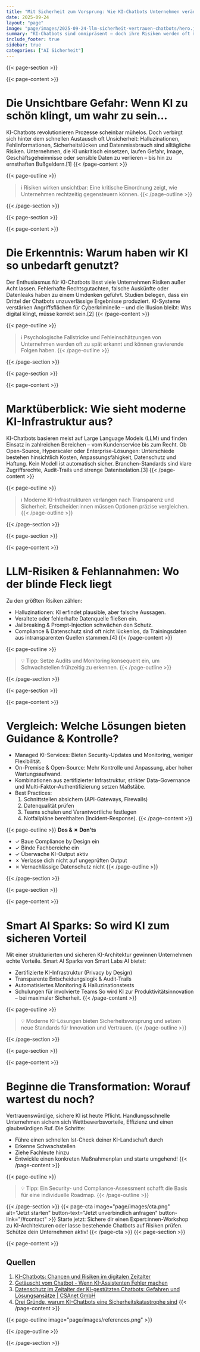 ```yaml
---
title: "Mit Sicherheit zum Vorsprung: Wie KI-Chatbots Unternehmen verändern… wenn sie wirklich vertrauenswürdig sind"
date: 2025-09-24
layout: "page"
image: "page/images/2025-09-24-llm-sicherheit-vertrauen-chatbots/hero.jpg"
summary: "KI-Chatbots sind omnipräsent – doch ihre Risiken werden oft massiv unterschätzt. Sie können falsche Informationen liefern, sind anfällig für Manipulation und bergen Compliance-Risiken in der Datenverarbeitung. Unternehmen benötigen zuverlässige, transparente und sichere KI-Infrastrukturen, um die Potenziale voll auszuschöpfen. Dieses Whitepaper analysiert kritisch die Risiken und stellt praxiserprobte Lösungen für Entscheider:innen vor."
include_footer: true
sidebar: true
categories: ["AI Sicherheit"]
---
```


{{< page-section >}}

{{< page-content >}}
# Die Unsichtbare Gefahr: Wenn KI zu schön klingt, um wahr zu sein…

KI-Chatbots revolutionieren Prozesse scheinbar mühelos. Doch verbirgt sich hinter dem schnellen Austausch oft Unsicherheit: Halluzinationen, Fehlinformationen, Sicherheitslücken und Datenmissbrauch sind alltägliche Risiken. Unternehmen, die KI unkritisch einsetzen, laufen Gefahr, Image, Geschäftsgeheimnisse oder sensible Daten zu verlieren – bis hin zu ernsthaften Bußgeldern.[1]
{{< /page-content >}}

{{< page-outline >}}
> ℹ️ Risiken wirken unsichtbar: Eine kritische Einordnung zeigt, wie Unternehmen rechtzeitig gegensteuern können.
{{< /page-outline >}}

{{< /page-section >}}

{{< page-section >}}

{{< page-content >}}
# Die Erkenntnis: Warum haben wir KI so unbedarft genutzt?

Der Enthusiasmus für KI-Chatbots lässt viele Unternehmen Risiken außer Acht lassen. Fehlerhafte Rechtsgutachten, falsche Auskünfte oder Datenleaks haben zu einem Umdenken geführt. Studien belegen, dass ein Drittel der Chatbots unzuverlässige Ergebnisse produziert. KI-Systeme verstärken Angriffsflächen für Cyberkriminelle – und die Illusion bleibt: Was digital klingt, müsse korrekt sein.[2]
{{< /page-content >}}

{{< page-outline >}}
> ℹ️ Psychologische Fallstricke und Fehleinschätzungen von Unternehmen werden oft zu spät erkannt und können gravierende Folgen haben.
{{< /page-outline >}}

{{< /page-section >}}

{{< page-section >}}

{{< page-content >}}
# Marktüberblick: Wie sieht moderne KI-Infrastruktur aus?

KI-Chatbots basieren meist auf Large Language Models (LLM) und finden Einsatz in zahlreichen Bereichen – vom Kundenservice bis zum Recht. Ob Open-Source, Hyperscaler oder Enterprise-Lösungen: Unterschiede bestehen hinsichtlich Kosten, Anpassungsfähigkeit, Datenschutz und Haftung. Kein Modell ist automatisch sicher. Branchen-Standards sind klare Zugriffsrechte, Audit-Trails und strenge Datenisolation.[3]
{{< /page-content >}}

{{< page-outline >}}
> ℹ️ Moderne KI-Infrastrukturen verlangen nach Transparenz und Sicherheit. Entscheider:innen müssen Optionen präzise vergleichen.
{{< /page-outline >}}

{{< /page-section >}}

{{< page-section >}}

{{< page-content >}}
# LLM-Risiken & Fehlannahmen: Wo der blinde Fleck liegt

Zu den größten Risiken zählen:
- Halluzinationen: KI erfindet plausible, aber falsche Aussagen.
- Veraltete oder fehlerhafte Datenquelle fließen ein.
- Jailbreaking & Prompt-Injection schwächen den Schutz.
- Compliance & Datenschutz sind oft nicht lückenlos, da Trainingsdaten aus intransparenten Quellen stammen.[4]
{{< /page-content >}}

{{< page-outline >}}
> 💡 Tipp: Setze Audits und Monitoring konsequent ein, um Schwachstellen frühzeitig zu erkennen.
{{< /page-outline >}}

{{< /page-section >}}

{{< page-section >}}

{{< page-content >}}
# Vergleich: Welche Lösungen bieten Guidance & Kontrolle?

- Managed KI-Services: Bieten Security-Updates und Monitoring, weniger Flexibilität.
- On-Premise & Open-Source: Mehr Kontrolle und Anpassung, aber hoher Wartungsaufwand.
- Kombinationen aus zertifizierter Infrastruktur, strikter Data-Governance und Multi-Faktor-Authentifizierung setzen Maßstäbe.
- Best Practices:
  1. Schnittstellen absichern (API-Gateways, Firewalls)
  2. Datenqualität prüfen
  3. Teams schulen und Verantwortliche festlegen
  4. Notfallpläne bereithalten (Incident-Response).
{{< /page-content >}}

{{< page-outline >}}
**Dos & ✗ Don'ts**
- ✓ Baue Compliance by Design ein
- ✓ Binde Fachbereiche ein
- ✓ Überwache KI-Output aktiv
- ✗ Verlasse dich nicht auf ungeprüften Output
- ✗ Vernachlässige Datenschutz nicht
{{< /page-outline >}}

{{< /page-section >}}

{{< page-section >}}

{{< page-content >}}
# Smart AI Sparks: So wird KI zum sicheren Vorteil

Mit einer strukturierten und sicheren KI-Architektur gewinnen Unternehmen echte Vorteile. Smart AI Sparks von Smart Labs AI bietet:
- Zertifizierte KI-Infrastruktur (Privacy by Design)
- Transparente Entscheidungslogik & Audit-Trails
- Automatisiertes Monitoring & Halluzinationstests
- Schulungen für involvierte Teams
So wird KI zur Produktivitätsinnovation – bei maximaler Sicherheit.
{{< /page-content >}}

{{< page-outline >}}
> 💡 Moderne KI-Lösungen bieten Sicherheitsvorsprung und setzen neue Standards für Innovation und Vertrauen.
{{< /page-outline >}}

{{< /page-section >}}

{{< page-section >}}

{{< page-content >}}
# Beginne die Transformation: Worauf wartest du noch?

Vertrauenswürdige, sichere KI ist heute Pflicht. Handlungsschnelle Unternehmen sichern sich Wettbewerbsvorteile, Effizienz und einen glaubwürdigen Ruf. Die Schritte:
- Führe einen schnellen Ist-Check deiner KI-Landschaft durch
- Erkenne Schwachstellen
- Ziehe Fachleute hinzu
- Entwickle einen konkreten Maßnahmenplan und starte umgehend!
{{< /page-content >}}

{{< page-outline >}}
> 💡 Tipp: Ein Security- und Compliance-Assessment schafft die Basis für eine individuelle Roadmap.
{{< /page-outline >}}

{{< /page-section >}}
{{< page-cta image="page/images/cta.png" alt="Jetzt starten" button-text="Jetzt unverbindlich anfragen" button-link="/#contact" >}}
Starte jetzt: Sichere dir einen Expert:innen-Workshop zu KI-Architekturen oder lasse bestehende Chatbots auf Risiken prüfen. Schütze dein Unternehmen aktiv!
{{< /page-cta >}}
{{< page-section >}}

{{< page-content >}}
## Quellen

1. [KI-Chatbots: Chancen und Risiken im digitalen Zeitalter](https://nexxxdesign.eu/ki-chatbots-risiken/)  
2. [Getäuscht vom Chatbot - Wenn KI-Assistenten Fehler machen](https://www.industriebox.de/2024/02/05/getaeuscht-vom-chatbot-wenn-ki-assistenten-fehler-machen/)  
3. [Datenschutz im Zeitalter der KI-gestützten Chatbots: Gefahren und Lösungsansätze | CSAnet GmbH](https://csanet.de/datenschutz-im-zeitalter-der-ki-gestuetzten-chatbots-gefahren-und-loesungsansaetze/)  
4. [Drei Gründe, warum KI-Chatbots eine Sicherheitskatastrophe sind](https://www.heise.de/hintergrund/Drei-Gruende-warum-KI-Chatbots-eine-Sicherheitskatastrophe-sind-8933941.html)
{{< /page-content >}}

{{< page-outline image="page/images/references.png" >}}

{{< /page-outline >}}

{{< /page-section >}}